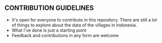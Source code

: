 ## CONTRIBUTION GUIDELINES

- It's open for everyone to contribute in this repository. There are still a lot of things to explore about the data of the villages in Indonesia.
- What I've done is just a starting point
- Feedback and contributions in any form are welcome
